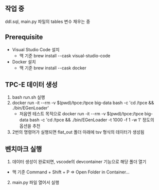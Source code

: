 ## 작업 중
ddl.sql, main.py 파일의 tables 변수 채우는 중

## Prerequisite
- Visual Studio Code 설치
   - 맥 기준 brew install --cask visual-studio-code
- Docker 설치
   - 맥 기준 brew install --cask docker

## TPC-E 데이터 생성
1. bash run.sh 실행
2. docker run -it --rm -v $(pwd)/tpce:/tpce big-data bash -c 'cd /tpce && ./bin/EGenLoader'
   - 처음엔 테스트 목적으로 docker run -it --rm -v $(pwd)/tpce:/tpce big-data bash -c 'cd /tpce && ./bin/EGenLoader -t 1000 -f 1 -w 1' 정도의 옵션을 추천
3. 2번의 명령어가 실행되면 flat_out 폴더 아래에 tsv 형식의 데이터가 생성됨

## 벤치마크 실행
1. 데이터 생성이 완료되면, vscode의 devcontainer 기능으로 해당 폴더 열기
  - 맥 기준 Command + Shift + P => Open Folder in Container...
2. main.py 파일 열어서 실행
